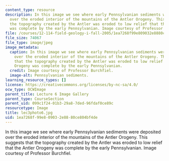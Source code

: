 ```yaml
---
content_type: resource
description: In this image we see where early Pennsylvanian sediments were deposited
  over the eroded interior of the mountains of the Antler Orogeny. This suggests that
  the topography created by the Antler was eroded to low relief that the Antler Orogeny
  was complete by the early Pennsylvanian. Image courtesy of Professor Burchfiel.
file: /courses/12-114-field-geology-i-fall-2005/1ea7268f99e809032e8880ce804bf4de_lec3photo6.jpg
file_size: 74067
file_type: image/jpeg
image_metadata:
  caption: In this image we see where early Pennsylvanian sediments were deposited
    over the eroded interior of the mountains of the Antler Orogeny. This suggests
    that the topography created by the Antler was eroded to low relief that the Antler
    Orogeny was complete by the early Pennsylvanian.
  credit: Image courtesy of Professor Burchfiel.
  image-alt: Pennsylvanian sediments.
learning_resource_types: []
license: https://creativecommons.org/licenses/by-nc-sa/4.0/
ocw_type: OCWImage
parent_title: Lecture 6 Image Gallery
parent_type: CourseSection
parent_uid: 099c1f24-01b3-29a8-7ded-96fdaf0ce89c
resourcetype: Image
title: lec3photo6.jpg
uid: 1ea7268f-99e8-0903-2e88-80ce804bf4de
---
```

In this image we see where early Pennsylvanian sediments were deposited over the eroded interior of the mountains of the Antler Orogeny. This suggests that the topography created by the Antler was eroded to low relief that the Antler Orogeny was complete by the early Pennsylvanian. Image courtesy of Professor Burchfiel.